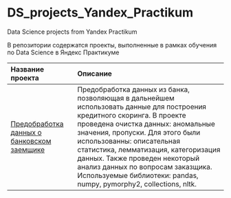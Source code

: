 # DS_projects_Yandex_Practikum
Data Science projects from Yandex Practikum

В репозитории содержатся проекты, выполненные в рамках обучения по Data Science в Яндекс Практикуме

Название проекта | Описание
:-------------- |:--------
[Предобработка данных о банковском заемщике](https://github.com/OlgaSkripa/DS_projects_Yandex_Practikum/bank_project/project_bank) | Предобработка данных из банка, позволяющая в дальнейшем использовать данные для построения кредитного скоринга. В проекте проведена очистка данных: аномальные значения, пропуски. Для этого были использованны: описательная статистика, лемматизация, категоризация данных. Также проведен некоторый анализ данных по вопросам заказщика. Используемые библиотеки: pandas, numpy, pymorphy2, collections, nltk.
